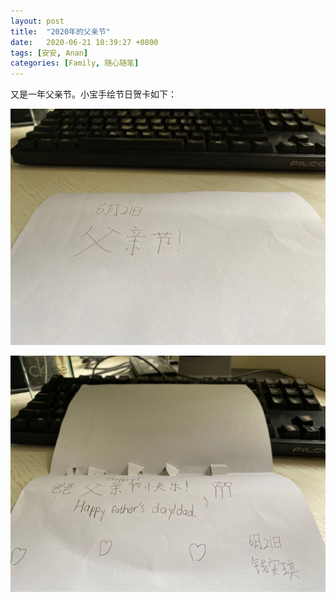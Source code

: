 ```yaml
---
layout: post
title:  "2020年的父亲节"
date:   2020-06-21 10:39:27 +0800
tags: [安安, Anan]
categories: [Family, 随心随笔]
---
```


又是一年父亲节。小宝手绘节日贺卡如下：

![Pic 1](/assets/uploads/2020/06/20200621101227.jpg)


![Pic 2](/assets/uploads/2020/06/20200621101237.jpg)
